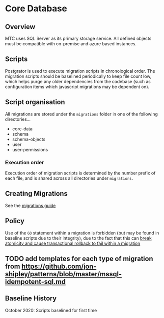 # Core Database

## Overview
MTC uses SQL Server as its primary storage service.  All defined objects must be compatible with on-premise and azure based instances.

## Scripts
Postgrator is used to execute migration scripts in chronological order.  The migration scripts should be baselined periodically to keep file count low, which helps purge any older dependencies from the codebase (such as configuration items which javascript migrations may be dependent on).

## Script organisation
All migrations are stored under the `migrations` folder in one of the following directories...
- core-data
- schema
- schema-objects
- user
- user-permissions

### Execution order
Execution order of migration scripts is determined by the number prefix of each file, and is shared across all directories under `migrations`.

## Creating Migrations
See the [migrations guide](docs/migrations.md)

## Policy
Use of the `GO` statement within a migration is forbidden (but may be found in baseline scripts due to their integrity), due to the fact that this can [break atomicity and cause transactional rollback to fail within a migration](https://github.com/rickbergfalk/postgrator#preventing-partial-migrations)

## TODO add templates for each type of migration from https://github.com/jon-shipley/patterns/blob/master/mssql-idempotent-sql.md

## Baseline History
October 2020: Scripts baselined for first time
